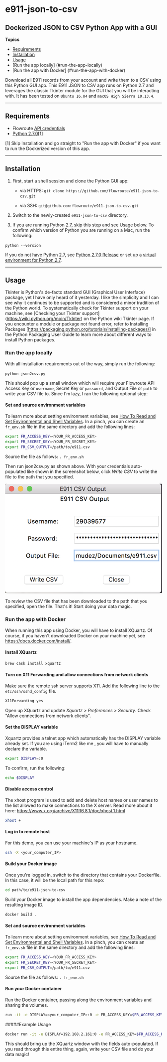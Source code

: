 # e911-json-to-csv

## Dockerized JSON to CSV Python App with a GUI

**Topics**

*   [Requirements](#requirements)
*   [Installation](#installation)
*   [Usage](#usage)
   * [Run the app locally] (#run-the-app-locally)
   * [Run the app with Docker] (#run-the-app-with-docker)

Download all E911 records from your account and write them to a CSV using this Python GUI app. This E911 JSON to CSV app runs on Python 2.7 and leverages the classic Tkinter module for the GUI that you will be interacting with. It has been tested on `Ubuntu 16.04` and `macOS High Sierra 10.13.4`. 


* * *
Requirements
------------

*   Flowroute [API credentials](https://manage.flowroute.com/accounts/preferences/api/)
*   [Python 2.7.0](https://www.python.org/download/releases/2.7/)[1]

[1] Skip Installation and go straight to "Run the app with Docker" if you want to run the Dockerized version of this app.
* * *
Installation
------------

1. First, start a shell session and clone the Python GUI app:
    * via HTTPS: `git clone https://github.com/flowroute/e911-json-to-csv.git`

    * via SSH: `git@github.com:flowroute/e911-json-to-csv.git`

2. Switch to the newly-created `e911-json-to-csv` directory. 

3. If you are running Python 2.7, skip this step and see [Usage](#usage) below. To confirm which version of Python you are running on a Mac, run the following:

`python --version`

If you do not have Python 2.7, see [Python 2.7.0 Release](https://www.python.org/download/releases/2.7/) or set up a [virtual environment for Python 2.7](https://virtualenv.pypa.io/).



* * *
Usage
------------

Tkinter is Python's de-facto standard GUI (Graphical User Interface) package, yet I have only heard of it yesterday. I like the simplicity and I can see why it continues to be supported and is considered a minor tradition of the Python world. To systematically check for Tkinter support on your machine, see [Checking your Tkinter support] (https://wiki.python.org/moin/TkInter) on the Python wiki Tkinter page. If you encounter a module or package not found error, refer to Installing Packages [https://packaging.python.org/tutorials/installing-packages/] in the Python Packaging User Guide to learn more about different ways to install Python packages.


### Run the app locally

With all installation requirements out of the way, simply run the following:

`python json2csv.py`

This should pop up a small window which will require your Flowroute API Access Key or `username`, Secret Key or `password`, and Output File or `path` to write your CSV file to. Since I'm lazy, I ran the following optional step:

#### Set and source environment variables

To learn more about setting environment variables, see [How To Read and Set Environmental and Shell Variables](https://www.digitalocean.com/community/tutorials/how-to-read-and-set-environmental-and-shell-variables-on-a-linux-vps). In a pinch, you can create an `fr_env.sh` file in the same directory and add the following lines:

```bash
export FR_ACCESS_KEY=<YOUR_FR_ACCESS_KEY>
export FR_SECRET_KEY=<YOUR_FR_SECRET_KEY>
export FR_CSV_OUTPUT=/path/to/e911.csv
```

Source the file as follows:
`. fr_env.sh`

Then run json2csv.py as shown above. With your credentials auto-populated like shown in the screenshot below, click *Write CSV* to write the file to the path that you specified. 

![python-e911-csv.png](https://github.com/flowroute/e911-json-to-csv/blob/master/images/python-e911-csv.png?raw=true)

To review the CSV file that has been downloaded to the path that you specified, open the file. That's it! Start doing your data magic. 


### Run the app with Docker

When running this app using Docker, you will have to install XQuartz. Of course, if you haven't downloaded Docker on your machine yet, see https://docs.docker.com/install/.

#### Install XQuartz

```bash
brew cask install xquartz
```

#### Turn on X11 Forwarding and allow connections from network clients
Make sure the remote ssh server supports X11. Add the following line to the `etc/ssh/sshd_config` file.

```bash
X11Forwarding yes
```
Open up XQuartz and update *Xquartz > Preferences > Security*. Check "Allow connections from network clients".

#### Set the DISPLAY variable 
Xquartz provides a telnet app which automatically has the DISPLAY variable already set. If you are using iTerm2 like me , you will have to manually declare the variable.

```bash
export DISPLAY=:0
```

To confirm, run the following:
```bash
echo $DISPLAY
```
#### Disable access control
The xhost program is used to add and delete host names or user names to the list allowed to make connections to the X server. Read more about it here: https://www.x.org/archive/X11R6.8.1/doc/xhost.1.html

```bash
xhost +
```

#### Log in to remote host
For this demo, you can use your machine's IP as your hostname. 
```bash
ssh -X <your_computer_IP>
```
#### Build your Docker image
Once you're logged in, switch to the directory that contains your Dockerfile. In this case, it will be the local path for this repo:
```bash
cd path/to/e911-json-to-csv
```
Build your Docker image to install the app dependencies. Make a note of the resulting image ID.

```bash
docker build .
```

#### Set and source environment variables

To learn more about setting environment variables, see [How To Read and Set Environmental and Shell Variables](https://www.digitalocean.com/community/tutorials/how-to-read-and-set-environmental-and-shell-variables-on-a-linux-vps). In a pinch, you can create an `fr_env.sh` file in the same directory and add the following lines:

```bash
export FR_ACCESS_KEY=<YOUR_FR_ACCESS_KEY>
export FR_SECRET_KEY=<YOUR_FR_SECRET_KEY>
export FR_CSV_OUTPUT=/path/to/e911.csv
```

Source the file as follows:
`. fr_env.sh`


#### Run your Docker container
Run the Docker container, passing along the environment variables and sharing the volumes.

```bash
run -it -e DISPLAY=<your_computer_IP>:0 -e FR_ACCESS_KEY=$FR_ACCESS_KEY -e FR_SECRET_KEY=$FR_SECRET_KEY -e FR_CSV_OUTPUT=$FR_CSV_OUTPUT  -v /tmp/.X11-unix:/tmp/.X11-unix -v `pwd`:/app/out/ <docker_id>
```

#####Example Usage

```bash
docker run -it -e DISPLAY=192.168.2.161:0 -e FR_ACCESS_KEY=$FR_ACCESS_KEY -e FR_SECRET_KEY=$FR_SECRET_KEY -e FR_CSV_OUTPUT=$FR_CSV_OUTPUT  -v /tmp/.X11-unix:/tmp/.X11-unix -v `pwd`:/app/out/ 31a46a53fe41
```
This should bring up the XQuartz window with the fields auto-populated. If you read through this entire thing, again, write your CSV file and do your data magic!
